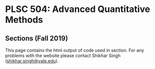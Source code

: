 # PLSC 504: Advanced Quantitative Methods
## Sections (Fall 2019)

This page contains the html output of code used in section. For any problems with the website please contact Shikhar Singh (shikhar.singh@yale.edu). 

